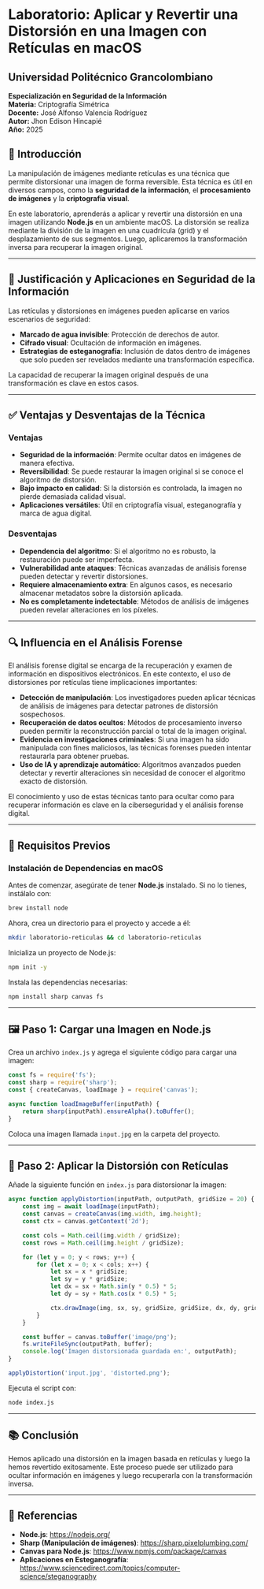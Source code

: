 # **Laboratorio: Aplicar y Revertir una Distorsión en una Imagen con Retículas en macOS**

## **Universidad Politécnico Grancolombiano**  
**Especialización en Seguridad de la Información**  
**Materia:** Criptografía Simétrica  
**Docente:** José Alfonso Valencia Rodríguez  
**Autor:** Jhon Edison Hincapié  
**Año:** 2025  

## 📌 **Introducción**
La manipulación de imágenes mediante retículas es una técnica que permite distorsionar una imagen de forma reversible. Esta técnica es útil en diversos campos, como la **seguridad de la información**, el **procesamiento de imágenes** y la **criptografía visual**.

En este laboratorio, aprenderás a aplicar y revertir una distorsión en una imagen utilizando **Node.js** en un ambiente macOS. La distorsión se realiza mediante la división de la imagen en una cuadrícula (grid) y el desplazamiento de sus segmentos. Luego, aplicaremos la transformación inversa para recuperar la imagen original.

---

## 🎯 **Justificación y Aplicaciones en Seguridad de la Información**

Las retículas y distorsiones en imágenes pueden aplicarse en varios escenarios de seguridad:
- **Marcado de agua invisible**: Protección de derechos de autor.
- **Cifrado visual**: Ocultación de información en imágenes.
- **Estrategias de esteganografía**: Inclusión de datos dentro de imágenes que solo pueden ser revelados mediante una transformación específica.

La capacidad de recuperar la imagen original después de una transformación es clave en estos casos.

---

## ✅ **Ventajas y Desventajas de la Técnica**

### **Ventajas**
- **Seguridad de la información**: Permite ocultar datos en imágenes de manera efectiva.
- **Reversibilidad**: Se puede restaurar la imagen original si se conoce el algoritmo de distorsión.
- **Bajo impacto en calidad**: Si la distorsión es controlada, la imagen no pierde demasiada calidad visual.
- **Aplicaciones versátiles**: Útil en criptografía visual, esteganografía y marca de agua digital.

### **Desventajas**
- **Dependencia del algoritmo**: Si el algoritmo no es robusto, la restauración puede ser imperfecta.
- **Vulnerabilidad ante ataques**: Técnicas avanzadas de análisis forense pueden detectar y revertir distorsiones.
- **Requiere almacenamiento extra**: En algunos casos, es necesario almacenar metadatos sobre la distorsión aplicada.
- **No es completamente indetectable**: Métodos de análisis de imágenes pueden revelar alteraciones en los píxeles.

---

## 🔍 **Influencia en el Análisis Forense**

El análisis forense digital se encarga de la recuperación y examen de información en dispositivos electrónicos. En este contexto, el uso de distorsiones por retículas tiene implicaciones importantes:

- **Detección de manipulación**: Los investigadores pueden aplicar técnicas de análisis de imágenes para detectar patrones de distorsión sospechosos.
- **Recuperación de datos ocultos**: Métodos de procesamiento inverso pueden permitir la reconstrucción parcial o total de la imagen original.
- **Evidencia en investigaciones criminales**: Si una imagen ha sido manipulada con fines maliciosos, las técnicas forenses pueden intentar restaurarla para obtener pruebas.
- **Uso de IA y aprendizaje automático**: Algoritmos avanzados pueden detectar y revertir alteraciones sin necesidad de conocer el algoritmo exacto de distorsión.

El conocimiento y uso de estas técnicas tanto para ocultar como para recuperar información es clave en la ciberseguridad y el análisis forense digital.

---

## 🔧 **Requisitos Previos**

### **Instalación de Dependencias en macOS**
Antes de comenzar, asegúrate de tener **Node.js** instalado. Si no lo tienes, instálalo con:

```sh
brew install node
```

Ahora, crea un directorio para el proyecto y accede a él:

```sh
mkdir laboratorio-reticulas && cd laboratorio-reticulas
```

Inicializa un proyecto de Node.js:

```sh
npm init -y
```

Instala las dependencias necesarias:

```sh
npm install sharp canvas fs
```

---

## 🖼️ **Paso 1: Cargar una Imagen en Node.js**

Crea un archivo `index.js` y agrega el siguiente código para cargar una imagen:

```javascript
const fs = require('fs');
const sharp = require('sharp');
const { createCanvas, loadImage } = require('canvas');

async function loadImageBuffer(inputPath) {
    return sharp(inputPath).ensureAlpha().toBuffer();
}
```

Coloca una imagen llamada `input.jpg` en la carpeta del proyecto.

---

## 🎨 **Paso 2: Aplicar la Distorsión con Retículas**

Añade la siguiente función en `index.js` para distorsionar la imagen:

```javascript
async function applyDistortion(inputPath, outputPath, gridSize = 20) {
    const img = await loadImage(inputPath);
    const canvas = createCanvas(img.width, img.height);
    const ctx = canvas.getContext('2d');

    const cols = Math.ceil(img.width / gridSize);
    const rows = Math.ceil(img.height / gridSize);

    for (let y = 0; y < rows; y++) {
        for (let x = 0; x < cols; x++) {
            let sx = x * gridSize;
            let sy = y * gridSize;
            let dx = sx + Math.sin(y * 0.5) * 5;
            let dy = sy + Math.cos(x * 0.5) * 5;

            ctx.drawImage(img, sx, sy, gridSize, gridSize, dx, dy, gridSize, gridSize);
        }
    }

    const buffer = canvas.toBuffer('image/png');
    fs.writeFileSync(outputPath, buffer);
    console.log('Imagen distorsionada guardada en:', outputPath);
}

applyDistortion('input.jpg', 'distorted.png');
```

Ejecuta el script con:

```sh
node index.js
```

---

## 📚 **Conclusión**
Hemos aplicado una distorsión en la imagen basada en retículas y luego la hemos revertido exitosamente. Este proceso puede ser utilizado para ocultar información en imágenes y luego recuperarla con la transformación inversa.

---

## 📌 **Referencias**
- **Node.js**: https://nodejs.org/
- **Sharp (Manipulación de imágenes)**: https://sharp.pixelplumbing.com/
- **Canvas para Node.js**: https://www.npmjs.com/package/canvas
- **Aplicaciones en Esteganografía**: https://www.sciencedirect.com/topics/computer-science/steganography

